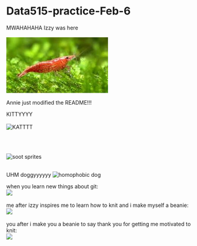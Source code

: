 # Data515-practice-Feb-6
MWAHAHAHA Izzy was here <br/><br/>
![alt text](download.jpeg "shrimp")

Annie just modified the README!!!


KITTYYYY<br/><br/>
![KATTTT](https://media.giphy.com/media/vFKqnCdLPNOKc/giphy.gif)

<br/><br/>
 
![soot sprites](https://i.pinimg.com/originals/cb/2d/43/cb2d4358197cbf269de8460c238c5bea.gif) 
<br/><br/>

UHM
doggyyyyyy
![homophobic dog](https://media3.giphy.com/media/gKHGnB1ml0moQdjhEJ/200w.gif?cid=6c09b952clr5j7b5q1lq8nc5rkqrfuuxzexgputtex0j14aq&ep=v1_gifs_search&rid=200w.gif&ct=g)


when you learn new things about git:\
![](https://wp.usatodaysports.com/wp-content/uploads/sites/90/2016/11/200-7.gif)


me after izzy inspires me to learn how to knit and i make myself a beanie:\
![](https://media.tenor.com/rlPAPvzDXegAAAAM/dealwifit-dogwifhat.gif)

you after i make you a beanie to say thank you for getting me motivated to knit:\
![](https://media.tenor.com/ZhJ3ZP80ohAAAAAM/penguin-dancing.gif)